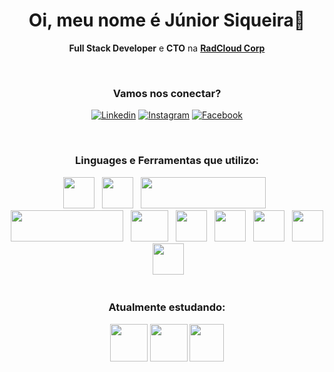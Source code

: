 <div align="center">
<h1>Oi, meu nome é Júnior Siqueira👋 </h1>

**Full Stack Developer** e **CTO** na **[RadCloud Corp](https://www.radcloud.com.br/)**

<br>
<h3>Vamos nos conectar?</h3>


[![Linkedin](https://img.shields.io/badge/LinkedIn-0077B5?style=for-the-badge&logo=linkedin&logoColor=white)](https://www.linkedin.com/in/antonio-siqueira-jr/)
[![Instagram](https://img.shields.io/badge/Instagram-E4405F?style=for-the-badge&logo=instagram&logoColor=white)](https://www.instagram.com/_juniorsiqueira_/)
[![Facebook](https://img.shields.io/badge/Facebook-1877F2?style=for-the-badge&logo=facebook&logoColor=white)](https://www.facebook.com/junior.guita)

<br>

<h3>Linguages e Ferramentas que utilizo:</h3>
<div style="display: inline_block">
  <img width="50" height="50" src="https://cdn.jsdelivr.net/gh/devicons/devicon/icons/php/php-original.svg" />&nbsp;&nbsp;
  <img width="50" height="50" src="https://cdn.jsdelivr.net/gh/devicons/devicon/icons/laravel/laravel-plain-wordmark.svg" />&nbsp;&nbsp;
  <img width="200" height="50" src="https://php.ar/static/4357a60fa19f5c9e1d39e075d443014f/7d769/livewire-banner.png" />&nbsp;&nbsp;
  <img width="180" height="50" src="https://alpinejs.dev/alpine_long.svg" />&nbsp;&nbsp;
  <img width="60" height="50" src="https://cdn.jsdelivr.net/gh/devicons/devicon/icons/mysql/mysql-original-wordmark.svg" />&nbsp;&nbsp;
  <img width="50" height="50" src="https://cdn.jsdelivr.net/gh/devicons/devicon/icons/postgresql/postgresql-original-wordmark.svg" />&nbsp;&nbsp;
  <img width="50" height="50" src="https://cdn.jsdelivr.net/gh/devicons/devicon/icons/redis/redis-original-wordmark.svg" />&nbsp;&nbsp;
  <img width="50" height="50" src="https://cdn.jsdelivr.net/gh/devicons/devicon/icons/javascript/javascript-original.svg" />&nbsp;&nbsp;
  <img width="50" height="50" src="https://www.svgrepo.com/show/354202/postman-icon.svg" />&nbsp;&nbsp;
  <img width="50" height="50" src="https://cdn.jsdelivr.net/gh/devicons/devicon/icons/docker/docker-original-wordmark.svg" />&nbsp;&nbsp;
</div>

<br>

<h3>Atualmente estudando:</h3>
<img width="60" height="60" src="https://cdn.jsdelivr.net/gh/devicons/devicon/icons/react/react-original-wordmark.svg" />
<img width="60" height="60" src="https://cdn.jsdelivr.net/gh/devicons/devicon/icons/nodejs/nodejs-original-wordmark.svg" />
<img width="55" height="60" src="https://raw.githubusercontent.com/kristerkari/react-native-svg-transformer/HEAD/images/react-native-logo.png" />
</div>
